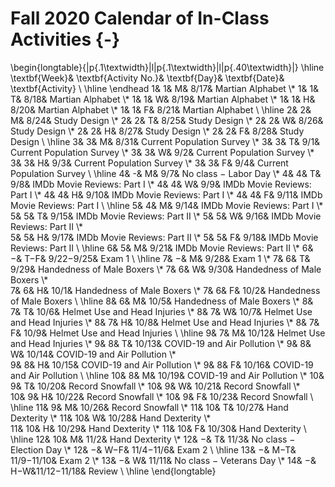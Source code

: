 # Fall 2020 Calendar of In-Class Activities {-}

\begin{longtable}{|p{.1\textwidth}|l|p{.1\textwidth}|l|p{.40\textwidth}|}
\hline
\textbf{Week}& \textbf{Activity No.}& \textbf{Day}& \textbf{Date}& \textbf{Activity} \\ \hline
\endhead
1& 1& M& 8/17& Martian Alphabet \\*
1& 1& T& 8/18& Martian Alphabet \\*
1& 1& W& 8/19& Martian Alphabet \\*
1& 1& H& 8/20& Martian Alphabet \\*
1& 1& F& 8/21& Martian Alphabet \\ \hline
2& 2& M& 8/24& Study Design \\*
2& 2& T& 8/25& Study Design \\*
2& 2& W& 8/26& Study Design \\*
2& 2& H& 8/27& Study Design \\*
2& 2& F& 8/28& Study Design \\ \hline
3& 3& M& 8/31& Current Population Survey \\*
3& 3& T& 9/1& Current Population Survey \\*
3& 3& W& 9/2& Current Population Survey \\*
3& 3& H& 9/3& Current Population Survey \\*
3& 3& F& 9/4& Current Population Survey \\ \hline
4& -& M& 9/7&	No class $-$ Labor Day \\*
4& 4& T& 9/8& IMDb Movie Reviews: Part I \\*
4& 4& W& 9/9& IMDb Movie Reviews: Part I \\*
4& 4& H& 9/10& IMDb Movie Reviews: Part I \\*
4& 4& F& 9/11& IMDb Movie Reviews: Part I \\ \hline
5& 4& M& 9/14& IMDb Movie Reviews: Part I \\*
5& 5& T& 9/15& IMDb Movie Reviews: Part II \\*
5& 5& W& 9/16& IMDb Movie Reviews: Part II \\*	
5& 5& H& 9/17& IMDb Movie Reviews: Part II \\*
5& 5& F& 9/18& IMDb Movie Reviews: Part II \\ \hline
6& 5& M& 9/21& IMDb Movie Reviews: Part II \\*
6& $-$& T$-$F& 9/22$-$9/25& Exam 1 \\ \hline
7& $-$& M& 9/28& Exam 1 \\*
7& 6& T& 9/29& Handedness of Male Boxers \\*
7& 6& W& 9/30& Handedness of Male Boxers \\*	
7& 6& H& 10/1& Handedness of Male Boxers \\*
7& 6& F& 10/2& Handedness of Male Boxers \\ \hline
8& 6& M& 10/5& Handedness of Male Boxers \\*
8& 7& T& 10/6& Helmet Use and Head Injuries \\*
8& 7& W& 10/7& Helmet Use and Head Injuries \\*	
8& 7& H& 10/8& Helmet Use and Head Injuries \\*
8& 7& F& 10/9& Helmet Use and Head Injuries \\ \hline
9& 7& M& 10/12& Helmet Use and Head Injuries \\*
9& 8& T& 10/13& COVID-19 and Air Pollution \\*
9& 8& W& 10/14& COVID-19 and Air Pollution \\*	
9& 8& H& 10/15& COVID-19 and Air Pollution \\*
9& 8& F& 10/16& COVID-19 and Air Pollution \\ \hline
10& 8& M& 10/19& COVID-19 and Air Pollution \\*
10& 9& T& 10/20& Record Snowfall \\*
10& 9& W& 10/21& Record Snowfall \\*	
10& 9& H& 10/22& Record Snowfall \\*
10& 9& F& 10/23& Record Snowfall \\ \hline
11& 9& M& 10/26& Record Snowfall \\*
11& 10& T& 10/27& Hand Dexterity \\*
11& 10& W& 10/28& Hand Dexterity \\*	
11& 10& H& 10/29& Hand Dexterity \\*
11& 10& F& 10/30& Hand Dexterity \\ \hline
12& 10& M& 11/2& Hand Dexterity \\*
12& $-$& T& 11/3& No class  $-$  Election Day \\*
12& $-$& W$-$F& 11/4$-$11/6& Exam 2 \\ \hline
13& $-$& M$-$T& 11/9$-$11/10& Exam 2 \\*
13& $-$& W& 11/11& No class  $-$  Veterans Day \\*
14& $-$& H$-$W&11/12$-$11/18& Review \\ \hline
\end{longtable}


